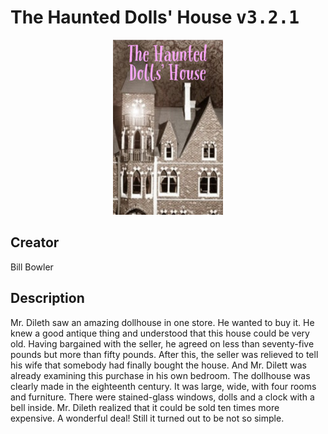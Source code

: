
# The Haunted Dolls' House <kbd>v3.2.1</kbd>

<center>
  <img src="./cover-1024.jpg"/>
</center>

## Creator
Bill Bowler

## Description
Mr. Dileth saw an amazing dollhouse in one store. He wanted to buy it. He knew a good  antique thing and understood that this house could be very old. Having bargained with the seller, he agreed on less than seventy-five pounds but more than fifty pounds. After this, the seller was relieved to tell his wife that somebody had finally bought the house. And Mr. Dilett was already examining this purchase in his own bedroom. The dollhouse was clearly made in the eighteenth century. It was large, wide, with four rooms and furniture. There were stained-glass windows, dolls and a clock with a bell inside. Mr. Dileth realized that it could be sold ten times more expensive. A wonderful deal! Still it turned out to be not so simple.
